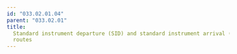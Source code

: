 ```yaml
---
id: "033.02.01.04"
parent: "033.02.01"
title:
  Standard instrument departure (SID) and standard instrument arrival (STAR)
  routes
---
```

